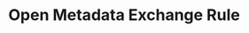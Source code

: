 <!-- SPDX-License-Identifier: CC-BY-4.0 -->
<!-- Copyright Contributors to the Egeria project. -->

# Open Metadata Exchange Rule